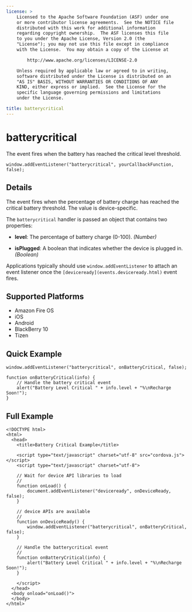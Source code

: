```yaml
---
license: >
    Licensed to the Apache Software Foundation (ASF) under one
    or more contributor license agreements.  See the NOTICE file
    distributed with this work for additional information
    regarding copyright ownership.  The ASF licenses this file
    to you under the Apache License, Version 2.0 (the
    "License"); you may not use this file except in compliance
    with the License.  You may obtain a copy of the License at

        http://www.apache.org/licenses/LICENSE-2.0

    Unless required by applicable law or agreed to in writing,
    software distributed under the License is distributed on an
    "AS IS" BASIS, WITHOUT WARRANTIES OR CONDITIONS OF ANY
    KIND, either express or implied.  See the License for the
    specific language governing permissions and limitations
    under the License.

title: batterycritical
---
```


# batterycritical

The event fires when the battery has reached the critical level
threshold.

    window.addEventListener("batterycritical", yourCallbackFunction, false);

## Details

The event fires when the percentage of battery charge has reached the
critical battery threshold. The value is device-specific.

The `batterycritical` handler is passed an object that contains two
properties:

- __level__: The percentage of battery charge (0-100). _(Number)_

- __isPlugged__: A boolean that indicates whether the device is plugged in. _(Boolean)_

Applications typically should use `window.addEventListener` to attach
an event listener once the `[deviceready](events.deviceready.html)` event fires.

## Supported Platforms

- Amazon Fire OS
- iOS
- Android
- BlackBerry 10
- Tizen

## Quick Example

    window.addEventListener("batterycritical", onBatteryCritical, false);

    function onBatteryCritical(info) {
        // Handle the battery critical event
        alert("Battery Level Critical " + info.level + "%\nRecharge Soon!");
    }

## Full Example

    <!DOCTYPE html>
    <html>
      <head>
        <title>Battery Critical Example</title>

        <script type="text/javascript" charset="utf-8" src="cordova.js"></script>
        <script type="text/javascript" charset="utf-8">

        // Wait for device API libraries to load
        //
        function onLoad() {
            document.addEventListener("deviceready", onDeviceReady, false);
        }

        // device APIs are available
        //
        function onDeviceReady() {
            window.addEventListener("batterycritical", onBatteryCritical, false);
        }

        // Handle the batterycritical event
        //
        function onBatteryCritical(info) {
            alert("Battery Level Critical " + info.level + "%\nRecharge Soon!");
        }

        </script>
      </head>
      <body onload="onLoad()">
      </body>
    </html>
